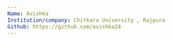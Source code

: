```yaml
---
Name: Avishka
Institution/company: Chitkara University , Rajpura
Github: https://github.com/avishka24
---
```

